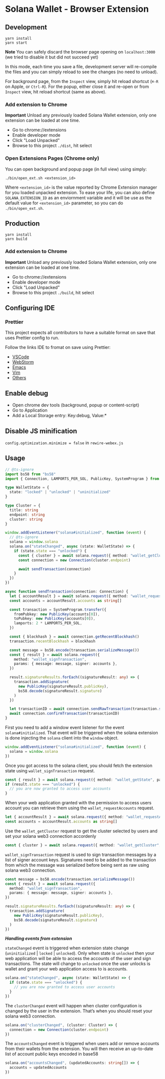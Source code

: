 # Solana Wallet - Browser Extension

## Development

```
yarn install
yarn start
```

**Note** You can safely discard the browser page opening on `localhost:3000` (we tried to disable it but did not succeed yet)

In this mode, each time you save a file, development server will re-compile the files and you can
simply reload to see the changes (no need to unload).

For background page, from the `Inspect` view, simply hit reload shortcut (`⌘-R` on Apple, or `Ctrl-R`). For the popup,
either close it and re-open or from `Inspect` view, hit reload shortcut (same as above).

### Add extension to Chrome

**Important** Unload any previously loaded Solana Wallet extension, only one extension can be loaded at one time.

- Go to chrome://extensions
- Enable developer mode
- Click "Load Unpacked"
- Browse to this project `./dist`, hit select

### Open Extensions Pages (Chrome only)

You can open background and popup page (in full view) using simply:

```
./bin/open_ext.sh <extension_id>
```

Where `<extension_id>` is the value reported by Chrome Extension manager for you loaded unpacked extension.
To ease your life, you can also define `SOLANA_EXTENSION_ID` as an enviornment variable and it will be use as
the default value for `<extension_id>` parameter, so you can do `./bin/open_ext.sh`.

## Production

```
yarn install
yarn build
```

### Add extension to Chrome

**Important** Unload any previously loaded Solana Wallet extension, only one extension can be loaded at one time.

- Go to chrome://extensions
- Enable developer mode
- Click "Load Unpacked"
- Browse to this project `./build`, hit select

## Configuring IDE

### Prettier

This project expects all contributors to have a suitable format on save that uses Prettier
config to run.

Follow the links IDE to fromat on save using Prettier:

- [VSCode](https://prettier.io/docs/en/editors.html#visual-studio-code)
- [WebStorm](https://prettier.io/docs/en/webstorm.html#running-prettier-on-save-using-file-watcher)
- [Emacs](https://prettier.io/docs/en/editors.html#emacs)
- [Vim](https://prettier.io/docs/en/editors.html#vim)
- [Others](https://prettier.io/docs/en/editors.html)

## Enable debug

- Open chrome dev tools (background, popup or content-script)
- Go to Application
- Add a Local Storage entry: Key:debug, Value:\*

## Disable JS minification

`config.optimization.minimize = false` in `rewire-webex.js`

## Usage

```ts
// @ts-ignore
import bs58 from "bs58"
import { Connection, LAMPORTS_PER_SOL, PublicKey, SystemProgram } from "@solana/web3.js"

type WalletState = {
  state: "locked" | "unlocked" | "uninitialized"
}

type Cluster = {
  title: string
  endpoint: string
  cluster: string
}

window.addEventListener("solana#initialized", function (event) {
  // @ts-ignore
  solana = window.solana
  solana.on("stateChanged", async (state: WalletState) => {
    if (state.state === "unlocked") {
      const { cluster } = await solana.request({ method: "wallet_getCluster", params: {} })
      const connection = new Connection(cluster.endpoint)

      await sendTransaction(connection)
    }
  })
})

async function sendTransaction(connection: Connection) {
  let { accountResult } = await solana.request({ method: "wallet_requestAccounts", params: {} })
  const accounts = accountResult.accounts as string[]

  const transaction = SystemProgram.transfer({
    fromPubkey: new PublicKey(accounts[0]),
    toPubkey: new PublicKey(accounts[0]),
    lamports: 2 * LAMPORTS_PER_SOL,
  })

  const { blockhash } = await connection.getRecentBlockhash()
  transaction.recentBlockhash = blockhash

  const message = bs58.encode(transaction.serializeMessage())
  const { result } = await solana.request({
    method: "wallet_signTransaction",
    params: { message: message, signer: accounts },
  })

  result.signatureResults.forEach((signatureResult: any) => {
    transaction.addSignature(
      new PublicKey(signatureResult.publicKey),
      bs58.decode(signatureResult.signature)
    )
  })

  let transactionID = await connection.sendRawTransaction(transaction.serialize())
  await connection.confirmTransaction(transactionID)
}
```

First you need to add a window event listener for the event `solana#initialized`. That event will be triggered when the solana extension is done injecting the `solana` client into the `window` object.

```ts
window.addEventListener("solana#initialized", function (event) {
  solana = window.solana
})
```

Once you got access to the solana client, you should fetch the extension state using `wallet_signTransaction` request.

```ts
const { result } = await solana.request({ method: "wallet_getState", params: {} })
if (result.state === "unlocked") {
  // you are now granted to access user accounts
}
```

When your web application granted with the permission to access users account you can retrieve them using the `wallet_requestAccounts` request.

```ts
let { accountResult } = await solana.request({ method: "wallet_requestAccounts", params: {} })
const accounts = accountResult.accounts as string[]
```

Use the `wallet_getCluster` request to get the cluster selected by users and set your solana web3 connection accordenly

```ts
const { cluster } = await solana.request({ method: "wallet_getCluster", params: {} })
```

`wallet_signTransaction` request is used to sign transaction messages by a list of signer account keys. Signatures need to be added to the transaction from which the message was serialized before being sent as raw using solana web3 connection.

```ts
const message = bs58.encode(transaction.serializeMessage())
const { result } = await solana.request({
  method: "wallet_signTransaction",
  params: { message: message, signer: accounts },
})

result.signatureResults.forEach((signatureResult: any) => {
  transaction.addSignature(
    new PublicKey(signatureResult.publicKey),
    bs58.decode(signatureResult.signature)
  )
})
```

**_Handling events from extension_**

`stateChanged` event is triggered when extension state change (`uninitialized` | `locked` | `unlocked`). Only when state is `unlocked` then your web application will be able to access the accounts of the user and sign transactions. The state will change to `unlocked` once the user unlocks is wallet and grant your web application access to is accounts.

```ts
solana.on("stateChanged", async (state: WalletState) => {
  if (state.state === "unlocked") {
    // you are now granted to access user accounts
  }
})
```

The `clusterChanged` event will happen when cluster configuration is changed by the user in the extension. That’s when you should reset your solana web3 connection.

```ts
solana.on("clusterChanged", (cluster: Cluster) => {
  connection = new Connection(cluster.endpoint)
})
```

The `accountsChanged` event is triggered when users add or remove accounts from their wallets from the extension. You will then receive an up-to-date list of account public keys encoded in base58

```ts
solana.on("accountsChanged", (updatedAccounts: string[]) => {
  accounts = updatedAccounts
})
```
